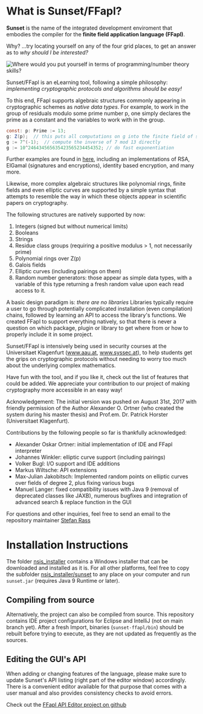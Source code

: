 # What is Sunset/FFapl?
**Sunset** is the name of the integrated development enviroment that embodies
the compiler for the **finite field application language (FFapl)**.

Why? ...try locating yourself on any of the four grid places, to get an answer as to *why should I be interested?*

![Where would you put yourself in terms of programming/number theory skills?](https://github.com/stefan-rass/sunset-ffapl/blob/master/why-sunset.png)

Sunset/FFapl is an eLearning tool, following a simple philosophy: *implementing
cryptographic protocols and algorithms should be easy!*

To this end, FFapl supports algebraic structures commonly appearing in cryptographic
schemes as *native data types*. For example, to work in the group of residuals
modulo some prime number p, one simply declares the prime as a constant and the
variables to work with in the group.
```Java
const: p: Prime := 13;
g: Z(p);  // this puts all computations on g into the finite field of size (and characteristic) p
g := 7^(-1);  // compute the inverse of 7 mod 13 directly
g := 10^246434565635423565234454352; // do fast exponentiation
```

Further examples are found in [here](https://github.com/stefan-rass/sunset-ffapl/tree/master/examples), including an implementations of RSA, ElGamal (signatures and encryptions), identity based encryption, and many more.

Likewise, more complex algebraic structures like polynomial rings, finite fields
and even elliptic curves are supported by a simple syntax that attempts to resemble
the way in which these objects appear in scientific papers on cryptography.

The following structures are natively supported by now:
1. Integers (signed but without numerical limits)
1. Booleans
1. Strings
1. Residue class groups (requiring a positive modulus > 1, not necessarily prime)
1. Polynomial rings over Z(p)
1. Galois fields
1. Elliptic curves (including pairings on them)
1. Random number generators: those appear as simple data types, with a variable
of this type returning a fresh random value upon each read access to it.

A basic design paradigm is: *there are no libraries*
Libraries typically require a user to go through potentially complicated installation
(even compilation) chains, followed by learning an API to access the library's functions.
We created FFapl to support everything natively, so that there is never a question
on which package, plugin or library to get where from or how to properly include
it in some project.

Sunset/FFapl is intensively being used in security courses at the Universitaet Klagenfurt
(www.aau.at, www.syssec.at), to help students get the grips on cryptographic
protocols without needing to worry too much about the underlying complex mathematics.

Have fun with the tool, and if you like it, check out the list of features that
could be added. We appreciate your contribution to our project of making
cryptography more accessible in an easy way!

Acknowledgement:
The initial version was pushed on August 31st, 2017 with friendly permission of the Author Alexander O. Ortner (who created the system during his master thesis) and Prof.em. Dr. Patrick Horster (Universitaet Klagenfurt).

Contributions by the following people so far is thankfully acknowledged:
* Alexander Oskar Ortner: initial implementation of IDE and FFapl interpreter
* Johannes Winkler: elliptic curve support (including pairings)
* Volker Bugl: I/O support and IDE additions
* Markus Wiltsche: API extensions
* Max-Julian Jakobitsch: Implemented random points on elliptic curves over fields of degree 2, plus fixing various bugs 
* Manuel Langer: fixed compatibility issues with Java 9 (removal of deprecated classes like JAXB), numerous bugfixes and integration of advanced search & replace function in the GUI

For questions and other inquiries, feel free to send an email to the repository maintainer [Stefan Rass](mailto:stefan.rass@aau.at?subject=Sunset-FFapl)

# Installation Instructions
The folder [nsis_installer](https://github.com/stefan-rass/sunset-ffapl/tree/master/nsis_installer) contains a Windows installer that can be downloaded and installed as it is. For all other platforms, feel free to copy the subfolder [nsis_installer/sunset](https://github.com/stefan-rass/sunset-ffapl/tree/master/nsis_installer/sunset) to any place on your computer and run `sunset.jar` (requires Java 9 Runtime or later).

## Compiling from source
Alternatively, the project can also be compiled from source. 
This repository contains IDE project configurations for Eclipse and IntelliJ 
(not on main branch yet). After a fresh Import, binaries (`sunset-ffapl/bin`) 
should be rebuilt before trying to execute, as they are not updated as frequently 
as the sources.

## Editing the GUI's API
When adding or changing features of the language, please make sure to update 
Sunset's API listing (right part of the editor window) accordingly. There is a 
convenient editor available for that purpose that comes 
with a user manual and also provides consistency checks to avoid errors.

Check out the [FFapl API Editor project on github](https://github.com/manlanger/FFaplAPIEditor)
